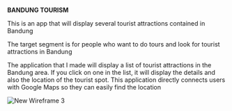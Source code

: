 **BANDUNG TOURISM**

This is an app that will display several tourist attractions contained in Bandung

The target segment is for people who want to do tours and look for tourist attractions in Bandung

The application that I made will display a list of tourist attractions in the Bandung area. If you click on one in the list, it will display the details and also the location of the tourist spot. This application directly connects users with Google Maps so they can easily find the location

![New Wireframe 3](https://github.com/mekas/mb1313600022/blob/master/1313617036/New%20Wireframe%203.png)
